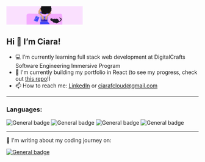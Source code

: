 <img src="https://github.com/ciaracloud/ciaracloud/blob/main/illustration.png" alt="ciara banner" width=200>

##  Hi 👋 I’m Ciara! ##

- :computer: I’m currently learning full stack web development at DigitalCrafts Software Engineering Immersive Program 
- :seedling: I'm currently building my portfolio in React (to see my progress, check out [this repo](https://github.com/ciaracloud/portfolioReact)!)
- :mailbox: How to reach me: [LinkedIn](https://www.linkedin.com/in/ciaracloud/) or ciarafcloud@gmail.com 


---
### Languages: ###

![General badge](https://img.shields.io/badge/HTML5-E34F26?style=for-the-badge&logo=html5&logoColor=white)
![General badge](https://img.shields.io/badge/CSS3-1572B6?style=for-the-badge&logo=css3&logoColor=white)
![General badge](https://img.shields.io/badge/JavaScript-F7DF1E?style=for-the-badge&logo=javascript&logoColor=black)
![General badge](https://img.shields.io/badge/Python-3776AB?style=for-the-badge&logo=python&logoColor=white)

---

:pencil: I'm writing about my coding journey on:

[![General badge](https://img.shields.io/badge/dev.to-3B49DF?style=for-the-badge&logo=dev.to&logoColor=white)](https://dev.to/ciaracloud) 

<!-- [![General badge](https://img.shields.io/badge/LinkedIn-0077B5?style=for-the-badge&logo=linkedin&logoColor=white)](https://www.linkedin.com/in/ciaracloud/) -->


<!---
ciaracloud/ciaracloud is a ✨ special ✨ repository because its `README.md` (this file) appears on your GitHub profile.
You can click the Preview link to take a look at your changes.
--->
